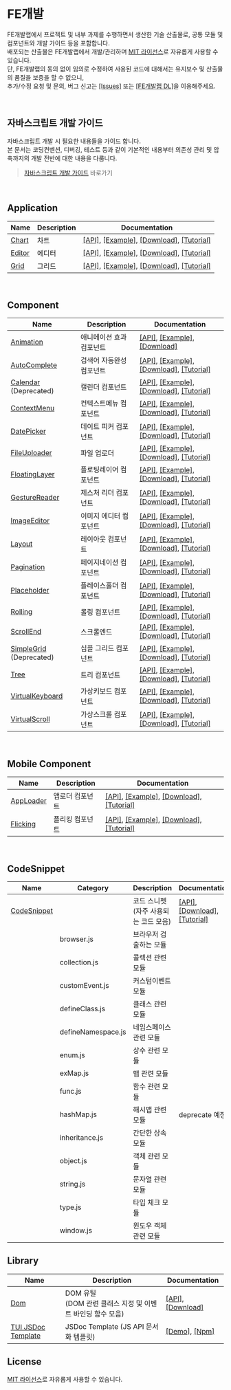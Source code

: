 FE개발
======================
FE개발랩에서 프로젝트 및 내부 과제를 수행하면서 생산한 기술 산출물로, 공통 모듈 및 컴포넌트와 개발 가이드 등을 포함합니다.<br>
배포되는 산출물은 FE개발랩에서 개발/관리하며 [MIT 라이선스](LICENSE)로 자유롭게 사용할 수 있습니다.<br>
단, FE개발랩의 동의 없이 임의로 수정하여 사용된 코드에 대해서는 유지보수 및 산출물의 품질을 보증을 할 수 없으니,<br>
추가/수정 요청 및 문의, 버그 신고는 [[Issues]](https://github.com/nhnent/fe.javascript/issues) 또는 [[FE개발랩 DL]](mailto:dl_javascript@nhnent.com)을 이용해주세요.<br>

<br>

## 자바스크립트 개발 가이드

자바스크립트 개발 시 필요한 내용들을 가이드 합니다.<br>
본 문서는 코딩컨벤션, 디버깅, 테스트 등과 같이 기본적인 내용부터 의존성 관리 및 압축까지의 개발 전반에 대한 내용을 다룹니다.

> [자바스크립트 개발 가이드](https://github.com/nhnent/fe.javascript/wiki) 바로가기

<br>

## Application

|Name|Description|Documentation|
| ---- | ---- | ---- |
|[Chart](https://github.com/nhnent/tui.chart)|차트|[[API]](https://nhnent.github.io/tui.chart/latest), [[Example]](https://nhnent.github.io/tui.chart/latest/tutorial-sample01-01-bar-chart.html),  [[Download]](https://github.com/nhnent/tui.chart/tree/master/dist), [[Tutorial]](https://github.com/nhnent/tui.chart/wiki/getting-started)|
|[Editor](https://github.com/nhnent/tui.editor)|에디터|[[API]](https://nhnent.github.io/tui.editor/api/latest/), [[Example]](https://nhnent.github.io/tui.editor/), [[Download]](https://github.com/nhnent/tui.editor/tree/master/dist), [[Tutorial]](https://github.com/nhnent/tui.editor/wiki/Getting-Started)|
|[Grid](https://github.com/nhnent/tui.grid)|그리드|[[API]](https://nhnent.github.io/tui.grid/api), [[Example]](http://nhnent.github.io/tui.grid/api/tutorial-example01.html),  [[Download]](https://github.com/nhnent/tui.grid/tree/master/dist), [[Tutorial]](https://github.com/nhnent/tui.grid/wiki/Getting-Started)|
 
<br>

## Component

|Name|Description|Documentation|
| ---- | ---- | ---- |
|[Animation](https://github.com/nhnent/tui.component.animation)|애니메이션 효과 컴포넌트| [[API]](https://nhnent.github.io/tui.component.animation/latest/), [[Example]](https://nhnent.github.io/tui.component.animation/latest/tutorial-example1.html),  [[Download]](https://github.com/nhnent/tui.component.animation/tree/master/dist) |
|[AutoComplete](https://github.com/nhnent/tui.component.auto-complete)|검색어 자동완성 컴포넌트|[[API]](https://nhnent.github.io/tui.component.auto-complete/latest/), [[Example]](https://nhnent.github.io/tui.component.auto-complete/latest/tutorial-sample1.html),  [[Download]](https://github.com/nhnent/tui.component.auto-complete/tree/master/dist), [[Tutorial]](https://github.com/nhnent/tui.component.auto-complete/wiki/Auto-Complete-Tutorial)|
|[Calendar](https://github.com/nhnent/tui.component.calendar/) (Deprecated)|캘린더 컴포넌트|[[API]](http://nhnent.github.io/tui.component.calendar/latest/), [[Example]](http://nhnent.github.io/tui.component.calendar/latest/tutorial-sample1.html), [[Download]](https://github.com/nhnent/tui.component.calendar/tree/master/dist), [[Tutorial]](https://github.com/nhnent/tui.component.calendar/wiki/Calendar-Tutorial)|
|[ContextMenu](https://github.com/nhnent/tui.component.contextmenu/)|컨텍스트메뉴 컴포넌트|[[API]](https://nhnent.github.io/tui.component.contextmenu/latest/), [[Example]](https://nhnent.github.io/tui.component.contextmenu/latest/tutorial-default.html), [[Download]](https://github.com/nhnent/tui.component.contextmenu/tree/master/dist), [[Tutorial]](https://github.com/nhnent/tui.component.contextmenu/wiki/English-Version)|
|[DatePicker](https://github.com/nhnent/tui.component.date-picker/)|데이트 피커 컴포넌트|[[API]](http://nhnent.github.io/tui.component.date-picker/latest/Datepicker.html), [[Example]](https://nhnent.github.io/tui.component.date-picker/latest/tutorial-datepicker-basic.html), [[Download]](https://github.com/nhnent/tui.component.date-picker/tree/master/dist), [[Tutorial]](https://github.com/nhnent/tui.component.date-picker/wiki)|
|[FileUploader](https://github.com/nhnent/tui.component.file-uploader/)|파일  업로더|[[API]](https://nhnent.github.io/tui.component.file-uploader/latest/), [[Example]](http://nhnent.github.io/tui.component.file-uploader/latest/tutorial-example1.html), [[Download]](https://github.com/nhnent/tui.component.file-uploader/tree/master/dist), [[Tutorial]](https://github.com/nhnent/tui.component.file-uploader/wiki/Tutorial)|
|[FloatingLayer](https://github.com/nhnent/tui.component.floatinglayer/)|플로팅레이어 컴포넌트|[[API]](https://nhnent.github.io/tui.component.floatinglayer/latest/), [[Example]](https://nhnent.github.io/tui.component.floatinglayer/latest/tutorial-default.html), [[Download]](https://github.com/nhnent/tui.component.gesture-reader/tree/master/dist), [[Tutorial]](https://github.com/nhnent/tui.component.floatinglayer/wiki/FloatingLayer-Tutorial)|
|[GestureReader](https://github.com/nhnent/tui.component.gesture-reader/)|제스처 리더 컴포넌트|[[API]](https://nhnent.github.io/tui.component.gesture-reader/latest/), [[Example]](https://nhnent.github.io/tui.component.gesture-reader/latest/tutorial-sample1.html), [[Download]](https://github.com/nhnent/tui.component.gesture-reader/tree/master/dist), [[Tutorial]](https://github.com/nhnent/tui.component.gesture-reader/wiki/Gesture-Reader-Tutorial)|
|[ImageEditor](https://github.com/nhnent/tui.component.image-editor)|이미지 에디터 컴포넌트|[[API]](https://nhnent.github.io/tui.component.image-editor/latest/), [[Example]](https://nhnent.github.io/tui.component.image-editor/latest/tutorial-basic.html), [[Download]](https://github.com/nhnent/tui.component.image-editor/tree/master/dist), [[Tutorial]](https://github.com/nhnent/tui.component.image-editor/wiki/Basic-Tutorial)|
|[Layout](https://github.com/nhnent/tui.component.layout)|레이아웃 컴포넌트|[[API]](https://nhnent.github.io/tui.component.layout/latest/), [[Example]](https://nhnent.github.io/tui.component.layout/latest/tutorial-auto.html), [[Download]](https://github.com/nhnent/tui.component.layout/tree/master/dist), [[Tutorial]](https://github.com/nhnent/tui.component.layout/wiki/Layout-Tutorial)|
|[Pagination](https://github.com/nhnent/tui.component.pagination/)|페이지네이션 컴포넌트|[[API]](https://nhnent.github.io/tui.component.pagination/latest/), [[Example]](https://nhnent.github.io/tui.component.pagination/latest/tutorial-example1.html),  [[Download]](https://github.com/nhnent/tui.component.pagination/tree/master/dist), [[Tutorial]](https://github.com/nhnent/tui.component.pagination/wiki/Tutorial)|
|[Placeholder](https://github.com/nhnent/tui.component.placeholder)|플레이스홀더 컴포넌트|[[API]](https://nhnent.github.io/tui.component.placeholder/latest/), [[Example]](https://nhnent.github.io/tui.component.placeholder/latest/tutorial-sample1.html),  [[Download]](https://github.com/nhnent/tui.component.placeholder/tree/master/dist), [[Tutorial]](https://github.com/nhnent/tui.component.placeholder/wiki/Placeholder-Tutorial)|
|[Rolling](https://github.com/nhnent/tui.component.rolling/)|롤링 컴포넌트|[[API]](https://nhnent.github.io/tui.component.rolling/latest/), [[Example]](https://nhnent.github.io/tui.component.rolling/latest/tutorial-sample1.html), [[Download]](https://github.com/nhnent/tui.component.rolling/tree/master/dist), [[Tutorial]](https://github.com/nhnent/tui.component.rolling/wiki/Rolling-Tutorial)|
|[ScrollEnd](https://github.com/nhnent/tui.component.scrollend)|스크롤엔드| [[API]](https://nhnent.github.io/tui.component.scrollend/latest/), [[Example]](https://nhnent.github.io/tui.component.scrollend/latest/tutorial-sample1.html), [[Download]](https://github.com/nhnent/tui.component.scrollend/tree/master/dist),  [[Tutorial]](https://github.com/nhnent/tui.component.scrollend/wiki/how-to-use-Scrollend)|
|[SimpleGrid](https://github.com/nhnent/tui.component.simple-grid/) (Deprecated)|심플 그리드 컴포넌트|[[API]](https://nhnent.github.io/tui.component.simple-grid/latest/), [[Example]](https://nhnent.github.io/tui.component.simple-grid/latest/tutorial-sample1.html), [[Download]](https://github.com/nhnent/tui.component.simple-grid/tree/master/dist), [[Tutorial]](https://github.com/nhnent/tui.component.simple-grid/wiki/Simple-Grid-Tutorial)|
|[Tree](https://github.com/nhnent/tui.component.tree/)|트리 컴포넌트|[[API]](https://nhnent.github.io/tui.component.tree/latest/), [[Example]](https://nhnent.github.io/tui.component.tree/latest/tutorial-example1.html),  [[Download]](https://github.com/nhnent/tui.component.tree/tree/master/dist), [[Tutorial]](https://github.com/nhnent/tui.component.tree/wiki/Tutorial)|
|[VirtualKeyboard](https://github.com/nhnent/tui.component.virtual-keyboard/)|가상키보드 컴포넌트|[[API]](https://nhnent.github.io/tui.component.virtual-keyboard/latest/), [[Example]](https://nhnent.github.io/tui.component.virtual-keyboard/latest/tutorial-desktop.html),  [[Download]](https://github.com/nhnent/tui.component.virtual-keyboard/tree/master/dist), [[Tutorial]](https://github.com/nhnent/tui.component.virtual-keyboard/wiki/Virtual-Keyboard-Tutorial)|
|[VirtualScroll](https://github.com/nhnent/tui.component.virtual-scroll)|가상스크롤 컴포넌트|[[API]](https://nhnent.github.io/tui.component.virtual-scroll/latest/), [[Example]](https://nhnent.github.io/tui.component.virtual-scroll/latest/tutorial-example.html), [[Download]](https://github.com/nhnent/tui.component.virtual-scroll/tree/master/dist), [[Tutorial]](https://github.com/nhnent/tui.component.virtual-scroll/wiki/getting-started)|

<br>

## Mobile Component

|Name|Description|Documentation|
| ---- | ---- | ---- |
|[AppLoader](https://github.com/nhnent/tui.component.m-app-loader)|앱로더 컴포넌트|[[API]](https://nhnent.github.io/tui.component.m-app-loader/latest/), [[Example]](https://nhnent.github.io/tui.component.m-app-loader/latest/tutorial-tutorial.html), [[Download]](https://github.com/nhnent/tui.component.m-app-loader/tree/master/dist), [[Tutorial]](https://github.com/nhnent/tui.component.m-app-loader/wiki/AppLoader-Tutorial)|
|[Flicking](https://github.com/nhnent/tui.component.m-flicking/)|플리킹 컴포넌트|[[API]](https://nhnent.github.io/tui.component.m-flicking/latest/), [[Example]](https://nhnent.github.io/tui.component.m-flicking/latest/tutorial-sample1.html),  [[Download]](https://github.com/nhnent/tui.component.m-flicking/tree/master/dist), [[Tutorial]](https://github.com/nhnent/tui.component.m-flicking/wiki/Mobile-Flicking-Tutorial)|

<br>

## CodeSnippet

|Name|Category|Description|Documentation|
| ---- | ---- | ---- | ---- |
|[CodeSnippet](https://github.com/nhnent/tui.code-snippet/)||코드 스니펫<br>(자주 사용되는 코드 모음)|[[API]](https://nhnent.github.io/tui.code-snippet/latest/index.html), [[Download]](https://github.com/nhnent/tui.code-snippet/), [[Tutorial]](https://github.com/nhnent/fe.javascript/wiki/Toast-UI-CodeSnippet)|
| |browser.js|브라우저 검출하는 모듈||
| |collection.js|콜렉션 관련 모듈||
| |customEvent.js|커스텀이벤트 모듈||
| |defineClass.js|클래스 관련 모듈||
| |defineNamespace.js|네임스페이스 관련 모듈||
| |enum.js|상수 관련 모듈||
| |exMap.js|맵 관련 모듈||
| |func.js|함수 관련 모듈||
| |hashMap.js|해시맵 관련 모듈|deprecate 예정|
| |inheritance.js|간단한 상속 모듈||
| |object.js|객체 관련 모듈||
| |string.js|문자열 관련 모듈||
| |type.js|타입 체크 모듈||
| |window.js|윈도우 객체 관련 모듈||

## Library

|Name|Description| Documentation |
| ---- | ---- | ---- |
|[Dom](https://github.com/nhnent/tui.dom)|DOM 유틸<br>(DOM 관련 클래스 지정 및 이벤트 바인딩 함수 모음)|[[API]](https://nhnent.github.io/tui.dom/latest/), [[Download]](https://github.com/nhnent/tui.dom/tree/master/dist)|
|[TUI JSDoc Template](https://github.com/nhnent/tui.jsdoc-template)|JSDoc Template (JS API 문서화 템플릿) | [[Demo]](https://nhnent.github.io/tui.jsdoc-template/latest/), [[Npm]](https://www.npmjs.com/package/tui-jsdoc-template)|

## License

[MIT 라이선스](LICENSE)로 자유롭게 사용할 수 있습니다.
